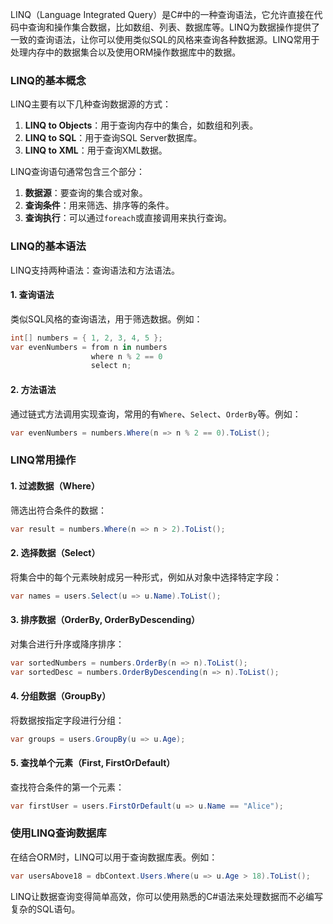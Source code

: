 LINQ（Language Integrated Query）是C#中的一种查询语法，它允许直接在代码中查询和操作集合数据，比如数组、列表、数据库等。LINQ为数据操作提供了一致的查询语法，让你可以使用类似SQL的风格来查询各种数据源。LINQ常用于处理内存中的数据集合以及使用ORM操作数据库中的数据。

### LINQ的基本概念
LINQ主要有以下几种查询数据源的方式：

1. **LINQ to Objects**：用于查询内存中的集合，如数组和列表。
2. **LINQ to SQL**：用于查询SQL Server数据库。
3. **LINQ to XML**：用于查询XML数据。

LINQ查询语句通常包含三个部分：
1. **数据源**：要查询的集合或对象。
2. **查询条件**：用来筛选、排序等的条件。
3. **查询执行**：可以通过`foreach`或直接调用来执行查询。

### LINQ的基本语法
LINQ支持两种语法：查询语法和方法语法。

#### 1. 查询语法
类似SQL风格的查询语法，用于筛选数据。例如：
```csharp
int[] numbers = { 1, 2, 3, 4, 5 };
var evenNumbers = from n in numbers
                  where n % 2 == 0
                  select n;
```

#### 2. 方法语法
通过链式方法调用实现查询，常用的有`Where`、`Select`、`OrderBy`等。例如：
```csharp
var evenNumbers = numbers.Where(n => n % 2 == 0).ToList();
```

### LINQ常用操作

#### 1. **过滤数据**（Where）
筛选出符合条件的数据：
```csharp
var result = numbers.Where(n => n > 2).ToList();
```

#### 2. **选择数据**（Select）
将集合中的每个元素映射成另一种形式，例如从对象中选择特定字段：
```csharp
var names = users.Select(u => u.Name).ToList();
```

#### 3. **排序数据**（OrderBy, OrderByDescending）
对集合进行升序或降序排序：
```csharp
var sortedNumbers = numbers.OrderBy(n => n).ToList();
var sortedDesc = numbers.OrderByDescending(n => n).ToList();
```

#### 4. **分组数据**（GroupBy）
将数据按指定字段进行分组：
```csharp
var groups = users.GroupBy(u => u.Age);
```

#### 5. **查找单个元素**（First, FirstOrDefault）
查找符合条件的第一个元素：
```csharp
var firstUser = users.FirstOrDefault(u => u.Name == "Alice");
```

### 使用LINQ查询数据库
在结合ORM时，LINQ可以用于查询数据库表。例如：
```csharp
var usersAbove18 = dbContext.Users.Where(u => u.Age > 18).ToList();
```

LINQ让数据查询变得简单高效，你可以使用熟悉的C#语法来处理数据而不必编写复杂的SQL语句。